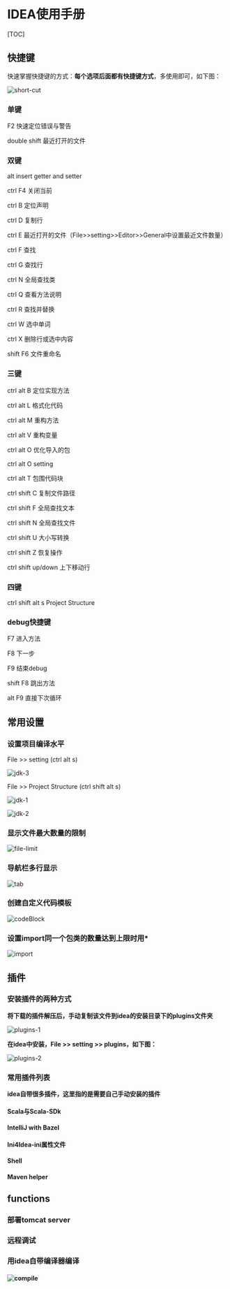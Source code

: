# IDEA使用手册

[TOC]

## 快捷键

快速掌握快捷键的方式：**每个选项后面都有快捷键方式**，多使用即可，如下图：

![short-cut](D:\git\typora\idea\pictures\short-cut.png)

### 单键

F2					快速定位错误与警告

double shift			最近打开的文件

### 双键

alt insert			getter and setter

ctrl F4				关闭当前

ctrl B				定位声明

ctrl D				复制行

ctrl E				最近打开的文件（File>>setting>>Editor>>General中设置最近文件数量）

ctrl F				查找

ctrl G				查找行

ctrl N				全局查找类

ctrl Q				查看方法说明

ctrl R				查找并替换

ctrl W				选中单词

ctrl X				删除行或选中内容

shift F6				文件重命名

### 三键

ctrl alt B				定位实现方法

ctrl alt L				格式化代码

ctrl alt M			重构方法

ctrl alt V				重构变量

ctrl alt O				优化导入的包

ctrl alt O				setting

ctrl alt T				包围代码块

ctrl shift C			复制文件路径

ctrl shift F			全局查找文本

ctrl shift N			全局查找文件

ctrl shift U			大小写转换

ctrl shift Z			恢复操作

ctrl shift up/down		上下移动行

### 四键

ctrl shift alt s			Project Structure

### debug快捷键

F7					进入方法

F8					下一步

F9					结束debug

shift F8				跳出方法

​alt F9				直接下次循环

## 常用设置

### 设置项目编译水平

File	>>	setting	(ctrl alt s)

![jdk-3](D:\git\typora\idea\pictures\jdk-3.png)

File	>>	Project Structure	(ctrl shift alt s)	

![jdk-1](D:\git\typora\idea\pictures\jdk-1.png)

![jdk-2](D:\git\typora\idea\pictures\jdk-2.png)

### 显示文件最大数量的限制

![file-limit](D:\git\typora\idea\pictures\file-limit.png)

### 导航栏多行显示

![tab](D:\git\typora\idea\pictures\tab.png)

### 创建自定义代码模板

![codeBlock](D:\git\typora\idea\pictures\codeBlock.png)

### 设置import同一个包类的数量达到上限时用*

![import](D:\git\typora\idea\pictures\import.png)

## 插件

[idea plugins]: https://plugins.jetbrains.com/	"idea的插件官方网址"

### 安装插件的两种方式

**将下载的插件解压后，手动复制该文件到idea的安装目录下的plugins文件夹**

![plugins-1](D:\git\typora\idea\pictures\plugins-1.png)

**在idea中安装，File	>>	setting	>>	plugins，如下图：**

![plugins-2](D:\git\typora\idea\pictures\plugins-2.png)

### 常用插件列表

**idea自带很多插件，这里指的是需要自己手动安装的插件**

#### Scala与Scala-SDk

#### IntelliJ with Bazel

#### Ini4Idea-ini属性文件

#### Shell

#### Maven helper

## functions

### 部署tomcat server

### 远程调试

### 用idea自带编译器编译

#### ![compile](D:\git\typora\idea\pictures\compile.png)

​

​